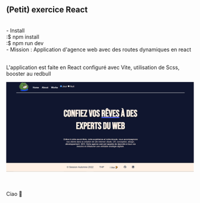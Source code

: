 ## (Petit) exercice React

<br>
- Install
<br>
:$ npm install
<br>
:$ npm run dev
 
<br>
- Mission : Application d'agence web avec des routes dynamiques en react<br><br>
<p> L'application est faite en React configuré avec Vite, utilisation de Scss, booster au redbull
</p>
<img src="./public/readme.png" width="700px"> <br><br><br>

<p> Ciao 	&#129302;</p>
